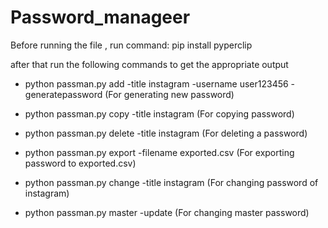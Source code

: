 # Password_manageer

Before running the file , run command:
    pip install pyperclip

after that run the following commands to get the appropriate output

 - python passman.py add -title instagram -username user123456 -generatepassword (For generating new password)

 - python passman.py copy -title instagram (For copying password)

 - python passman.py delete -title instagram (For deleting a password)

 - python passman.py export -filename exported.csv (For exporting password to exported.csv)

 - python passman.py change -title instagram (For changing password of instagram)

 - python passman.py master -update (For changing master password)


